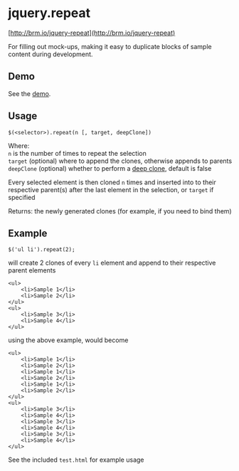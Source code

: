 # jquery.repeat #

[http://brm.io/jquery-repeat](http://brm.io/jquery-repeat)

For filling out mock-ups, making it easy to duplicate blocks of sample content during development.

## Demo ##

See the [demo](http://brm.io/jquery-repeat-demo/).

## Usage ##

	$(<selector>).repeat(n [, target, deepClone])

Where:
<br>`n` is the number of times to repeat the selection
<br>`target` (optional) where to append the clones, otherwise appends to parents
<br>`deepClone` (optional) whether to perform a [deep clone](http://api.jquery.com/clone/), default is false

Every selected element is then cloned `n` times and inserted into to their respective parent(s) after the last element in the selection, or `target` if specified

Returns: the newly generated clones (for example, if you need to bind them)

## Example ##

	$('ul li').repeat(2);

will create 2 clones of every `li` element and append to their respective parent elements

	<ul>
		<li>Sample 1</li>
		<li>Sample 2</li>
	</ul>
	<ul>
		<li>Sample 3</li>
		<li>Sample 4</li>
	</ul>

using the above example, would become

	<ul>
		<li>Sample 1</li>
		<li>Sample 2</li>
		<li>Sample 1</li>
		<li>Sample 2</li>
		<li>Sample 1</li>
		<li>Sample 2</li>
	</ul>
	<ul>
		<li>Sample 3</li>
		<li>Sample 4</li>
		<li>Sample 3</li>
		<li>Sample 4</li>
		<li>Sample 3</li>
		<li>Sample 4</li>
	</ul>

See the included `test.html` for example usage

